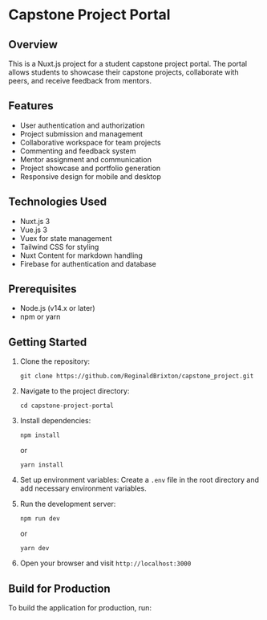 # Capstone Project Portal

## Overview

This is a Nuxt.js project for a student capstone project portal. The portal allows students to showcase their capstone projects, collaborate with peers, and receive feedback from mentors.

## Features

- User authentication and authorization
- Project submission and management
- Collaborative workspace for team projects
- Commenting and feedback system
- Mentor assignment and communication
- Project showcase and portfolio generation
- Responsive design for mobile and desktop

## Technologies Used

- Nuxt.js 3
- Vue.js 3
- Vuex for state management
- Tailwind CSS for styling
- Nuxt Content for markdown handling
- Firebase for authentication and database

## Prerequisites

- Node.js (v14.x or later)
- npm or yarn

## Getting Started

1. Clone the repository:

   ```
   git clone https://github.com/ReginaldBrixton/capstone_project.git
   ```

2. Navigate to the project directory:

   ```
   cd capstone-project-portal
   ```

3. Install dependencies:

   ```
   npm install
   ```

   or

   ```
   yarn install
   ```

4. Set up environment variables:
   Create a `.env` file in the root directory and add necessary environment variables.

5. Run the development server:

   ```
   npm run dev
   ```

   or

   ```
   yarn dev
   ```

6. Open your browser and visit `http://localhost:3000`

## Build for Production

To build the application for production, run:
